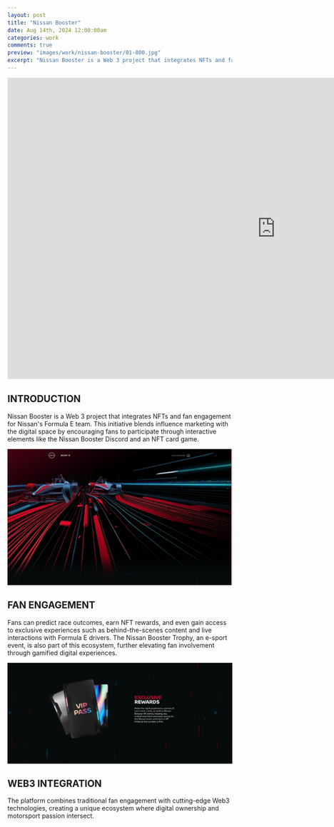 ```yaml
---
layout: post
title: "Nissan Booster"
date: Aug 14th, 2024 12:00:00am
categories: work
comments: true
preview: "images/work/nissan-booster/01-800.jpg"
excerpt: "Nissan Booster is a Web 3 project that integrates NFTs and fan engagement for Nissan's Formula E team."
---
```


<iframe width="1200" height="675" src="https://www.youtube.com/embed/HiipJ3ND7IY" title="YouTube video player" frameborder="0" allow="accelerometer; autoplay; clipboard-write; encrypted-media; gyroscope; picture-in-picture" class="uk-responsive-width" allowfullscreen></iframe>

## INTRODUCTION

Nissan Booster is a Web 3 project that integrates NFTs and fan engagement for Nissan's Formula E team. This initiative blends influence marketing with the digital space by encouraging fans to participate through interactive elements like the Nissan Booster Discord and an NFT card game.

<div class="uk-grid" data-uk-grid-margin="">
    <div class="uk-width-large-1-1 uk-width-medium-1-1 uk-width-small-1-1">
         <img src="/images/work/nissan-booster/01-800.jpg" class="uk-responsive-width">
    </div>
</div>

## FAN ENGAGEMENT

Fans can predict race outcomes, earn NFT rewards, and even gain access to exclusive experiences such as behind-the-scenes content and live interactions with Formula E drivers. The Nissan Booster Trophy, an e-sport event, is also part of this ecosystem, further elevating fan involvement through gamified digital experiences.

<div class="uk-grid" data-uk-grid-margin="">
    <div class="uk-width-large-1-1 uk-width-medium-1-1 uk-width-small-1-1">
         <img src="/images/work/nissan-booster/02.jpg" class="uk-responsive-width">
    </div>
</div>

## WEB3 INTEGRATION

The platform combines traditional fan engagement with cutting-edge Web3 technologies, creating a unique ecosystem where digital ownership and motorsport passion intersect.